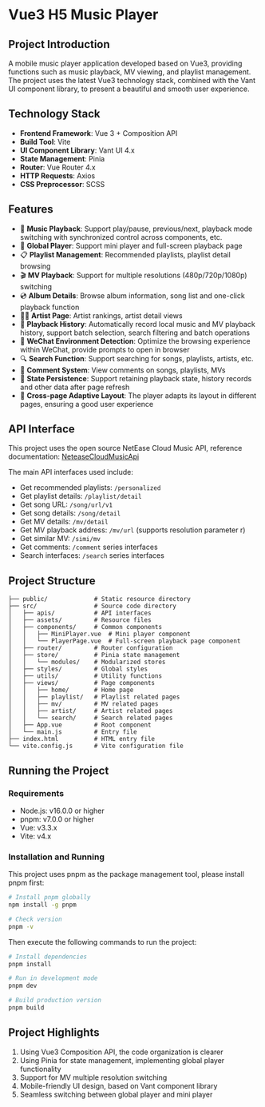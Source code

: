 # Vue3 H5 Music Player

## Project Introduction

A mobile music player application developed based on Vue3, providing functions such as music playback, MV viewing, and playlist management. The project uses the latest Vue3 technology stack, combined with the Vant UI component library, to present a beautiful and smooth user experience.

## Technology Stack

- **Frontend Framework**: Vue 3 + Composition API
- **Build Tool**: Vite
- **UI Component Library**: Vant UI 4.x
- **State Management**: Pinia
- **Router**: Vue Router 4.x
- **HTTP Requests**: Axios
- **CSS Preprocessor**: SCSS

## Features

- 🎵 **Music Playback**: Support play/pause, previous/next, playback mode switching with synchronized control across components, etc.
- 📱 **Global Player**: Support mini player and full-screen playback page
- 📋 **Playlist Management**: Recommended playlists, playlist detail browsing
- 🎬 **MV Playback**: Support for multiple resolutions (480p/720p/1080p) switching
- 💿 **Album Details**: Browse album information, song list and one-click playback function
- 👨‍🎤 **Artist Page**: Artist rankings, artist detail views
- 📜 **Playback History**: Automatically record local music and MV playback history, support batch selection, search filtering and batch operations
- 📱 **WeChat Environment Detection**: Optimize the browsing experience within WeChat, provide prompts to open in browser
- 🔍 **Search Function**: Support searching for songs, playlists, artists, etc.
- 💬 **Comment System**: View comments on songs, playlists, MVs
- 💾 **State Persistence**: Support retaining playback state, history records and other data after page refresh
- 🐋 **Cross-page Adaptive Layout**: The player adapts its layout in different pages, ensuring a good user experience

## API Interface

This project uses the open source NetEase Cloud Music API, reference documentation: [NeteaseCloudMusicApi](https://github.com/Binaryify/NeteaseCloudMusicApi)

The main API interfaces used include:

- Get recommended playlists: `/personalized`
- Get playlist details: `/playlist/detail`
- Get song URL: `/song/url/v1`
- Get song details: `/song/detail`
- Get MV details: `/mv/detail`
- Get MV playback address: `/mv/url` (supports resolution parameter r)
- Get similar MV: `/simi/mv`
- Get comments: `/comment` series interfaces
- Search interfaces: `/search` series interfaces

## Project Structure

```
├── public/             # Static resource directory
├── src/                # Source code directory
│   ├── apis/           # API interfaces
│   ├── assets/         # Resource files
│   ├── components/     # Common components
│   │   ├── MiniPlayer.vue  # Mini player component
│   │   └── PlayerPage.vue  # Full-screen playback page component
│   ├── router/         # Router configuration
│   ├── store/          # Pinia state management
│   │   └── modules/    # Modularized stores
│   ├── styles/         # Global styles
│   ├── utils/          # Utility functions
│   ├── views/          # Page components
│   │   ├── home/       # Home page
│   │   ├── playlist/   # Playlist related pages
│   │   ├── mv/         # MV related pages
│   │   ├── artist/     # Artist related pages
│   │   └── search/     # Search related pages
│   ├── App.vue         # Root component
│   └── main.js         # Entry file
├── index.html          # HTML entry file
└── vite.config.js      # Vite configuration file
```

## Running the Project

### Requirements

- Node.js: v16.0.0 or higher
- pnpm: v7.0.0 or higher
- Vue: v3.3.x
- Vite: v4.x

### Installation and Running

This project uses pnpm as the package management tool, please install pnpm first:

```bash
# Install pnpm globally
npm install -g pnpm

# Check version
pnpm -v
```

Then execute the following commands to run the project:

```bash
# Install dependencies
pnpm install

# Run in development mode
pnpm dev

# Build production version
pnpm build
```

## Project Highlights

1. Using Vue3 Composition API, the code organization is clearer
2. Using Pinia for state management, implementing global player functionality
3. Support for MV multiple resolution switching
4. Mobile-friendly UI design, based on Vant component library
5. Seamless switching between global player and mini player

